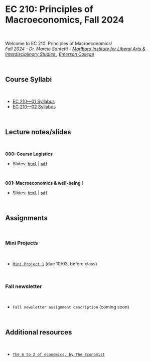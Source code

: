 # EC 210: Principles of Macroeconomics, Fall 2024

<br>

Welcome to EC 210: Principles of Macroeconomics!<br>
*Fall 2024 - Dr. Marcio Santetti - [Marlboro Institute for Liberal Arts & Interdisciplinary Studies ](https://emerson.edu/academics/schools-labs-and-centers/marlboro-institute), [Emerson College](https://www.emerson.edu/)*

<br>

## Course Syllabi

<br>

  - [EC 210&mdash;01 Syllabus](https://raw.githack.com/marciosantetti/ec210-fall24/main/syllabus/ec210-01-syllabus-fall24.pdf)
  - [EC 210&mdash;02 Syllabus](https://raw.githack.com/marciosantetti/ec210-fall24/main/syllabus/ec210-02-syllabus-fall24.pdf)

<br>


## Lecture notes/slides


<br>

**000: Course Logistics**

  - Slides: [`html`](https://raw.githack.com/marciosantetti/ec210-fall24/main/lectures/000-logistics/000-logistics.html) | [`pdf`](https://raw.githack.com/marciosantetti/ec210-fall24/main/lectures/000-logistics/000-logistics.pdf)

<br>

**001: Macroeconomics & well-being I**

  - Slides: [`html`](https://raw.githack.com/marciosantetti/ec210-fall24/main/lectures/001-big-picture/001-big-picture.html) | [`pdf`](https://raw.githack.com/marciosantetti/ec210-fall24/main/lectures/001-big-picture/001-big-picture.pdf)

<br>

## Assignments

<br>

### Mini Projects

<br>

  - [`Mini Project 1`](https://raw.githack.com/marciosantetti/ec210-fall24/main/mini-projects/mp1-fall24.pdf) (due 10/03, before class)


<br>

### Fall newsletter

<br>

  - `Fall newsletter assignment description` (coming soon)

<br>

## Additional resources

<br>

- [`The A to Z of economics, by The Economist`](https://www.economist.com/economics-a-to-z)

<br>
